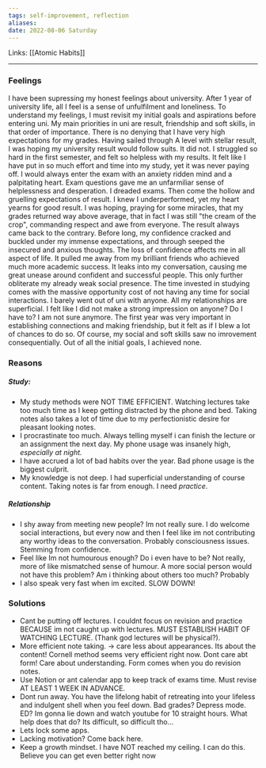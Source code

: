 ```yaml
---
tags: self-improvement, reflection
aliases: 
date: 2022-08-06 Saturday
---
```

Links: [[Atomic Habits]]
- - -

### Feelings
I have been supressing my honest feelings about university. After 1 year of university life, all I feel is a sense of unfulfilment and loneliness. To understand my feelings, I must revisit my initial goals and aspirations before entering uni. My main priorities in uni are result, friendship and soft skills, in that order of importance. There is no denying that I have very high expectations for my grades. Having sailed through A level with stellar result, I was hoping my university result would follow suits. It did not. I struggled so hard in the first semester, and felt so helpless with my results. It felt like I have put in so much effort and time into my study, yet it was never paying off.  I would always enter the exam with an anxiety ridden mind and a palpitating heart. Exam questions gave me an unfarmiliar sense of helplessness and desperation. I dreaded exams. Then come the hollow and gruelling expectations of result. I knew I underperformed, yet my heart yearns for good result. I was hoping, praying for some miracles, that my grades returned way above average, that in fact I was still "the cream of the crop", commanding respect and awe from everyone. The result always came back to the contrary. Before long, my confidence cracked and buckled under my immense expectations, and through seeped the insecured and anxious thoughts. The loss of confidence affects me in all aspect of life. It pulled me away from my brilliant friends who achieved much more academic success. It leaks into my conversation, causing me great unease around confident and successful people. This only further obliterate my already weak social presence. The time invested in studying comes with the massive opportunity cost of not having any time for social interactions. I barely went out of uni with anyone. All my relationships are superficial. I felt like I did not make a strong impression on anyone? Do I have to? I am not sure anymore. The first year was very important in establishing connections and making friendship, but it felt as if I blew a lot of chances to do so. Of course, my social and soft skills saw no imrovement consequentially. Out of all the initial goals, I achieved none. 

### Reasons 
##### Study:
- My study methods were NOT TIME EFFICIENT. Watching lectures take too much time as I keep getting distracted by the phone and bed. Taking notes also takes a lot of time due to my perfectionistic desire for pleasant looking notes.
- I procrastinate too much. Always telling myself i can finish the lecture or an assignment the next day. My phone usage was insanely high, *especially at night.* 
- I have accrued a lot of bad habits over the year. Bad phone usage is the biggest culprit.
- My knowledge is not deep. I had superficial understanding of course content. Taking notes is far from enough. I need *practice*. 

##### Relationship
- I shy away from meeting new people? Im not really sure. I do welcome social interactions, but every now and then I feel like im not contributing any worthy ideas to the conversation. Probably consciousness issues. Stemming from confidence. 
- Feel like Im not humourous enough? Do i even have to be? Not really, more of like mismatched sense of humour.  A more social person would not have this problem? Am i thinking about others too much? Probably
- I also speak very fast when im excited. SLOW DOWN!
  
### Solutions
- Cant be putting off lectures. I couldnt focus on revision and practice BECAUSE im not caught up with lectures. MUST ESTABLISH HABIT OF WATCHING LECTURE. (Thank god lectures will be physical?).
- More efficient note taking. -> care less about appearances. Its about the content! Cornell method seems very efficient right now. Dont care abt form! Care about understanding. Form comes when you do revision notes. 
- Use Notion or ant calendar app to keep track of exams time. Must revise AT LEAST 1 WEEK IN ADVANCE. 
- Dont run away. You have the lifelong habit of retreating into your lifeless and indulgent shell when you feel down. Bad grades? Depress mode. ED? Im gonna lie down and watch youtube for 10 straight hours. What help does that do? Its difficult, so difficult tho...
- Lets lock some apps.
- Lacking motivation? Come back here. 
- Keep a growth mindset. I have NOT reached my ceiling. I can do this. Believe you can get even better right now